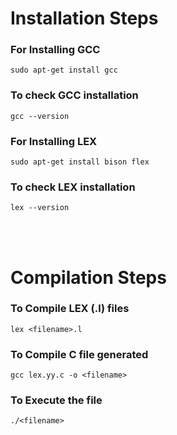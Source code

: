 # Installation Steps
### For Installing GCC
```
sudo apt-get install gcc
```
### To check GCC installation
```
gcc --version
```
### For Installing LEX
```
sudo apt-get install bison flex
```
### To check LEX installation
```
lex --version
```
<br>
<br>

# Compilation Steps
### To Compile LEX (.l) files
```
lex <filename>.l
```
### To Compile C file generated
```
gcc lex.yy.c -o <filename>
```
### To Execute the file
```
./<filename>
```

